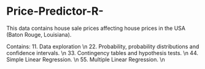 # Price-Predictor-R-

This data  contains house sale prices affecting house prices in the USA (Baton Rouge, Louisiana).

Contains:
11.	Data exploration  \n
22.	Probability, probability distributions and confidence intervals. \n
33.	Contingency tables and hypothesis tests. \n
44.	Simple Linear Regression. \n
55. Multiple Linear Regression. \n

